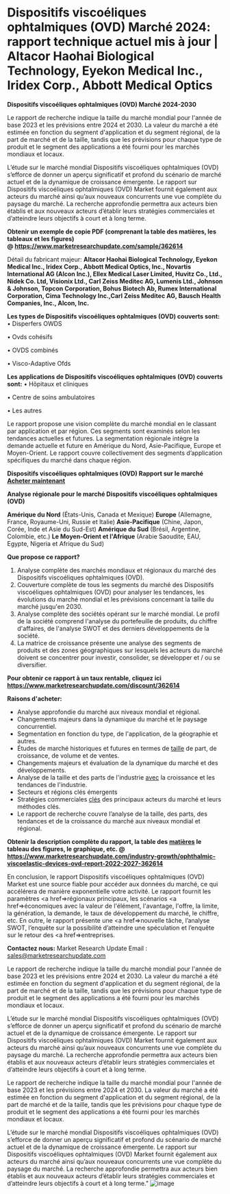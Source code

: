 # Dispositifs viscoéliques ophtalmiques (OVD) Marché 2024: rapport technique actuel mis à jour | Altacor Haohai Biological Technology, Eyekon Medical Inc., Iridex Corp., Abbott Medical Optics

<strong>Dispositifs viscoéliques ophtalmiques (OVD) Marché 2024-2030</strong>

Le rapport de recherche indique la taille du marché mondial pour l'année de base 2023 et les prévisions entre 2024 et 2030. La valeur du marché a été estimée en fonction du segment d'application et du segment régional, de la part de marché et de la taille, tandis que les prévisions pour chaque type de produit et le segment des applications a été fourni pour les marchés mondiaux et locaux.

L’étude sur le marché mondial Dispositifs viscoéliques ophtalmiques (OVD) s’efforce de donner un aperçu significatif et profond du scénario de marché actuel et de la dynamique de croissance émergente. Le rapport sur Dispositifs viscoéliques ophtalmiques (OVD) Market fournit également aux acteurs du marché ainsi qu’aux nouveaux concurrents une vue complète du paysage du marché. La recherche approfondie permettra aux acteurs bien établis et aux nouveaux acteurs d’établir leurs stratégies commerciales et d’atteindre leurs objectifs à court et à long terme.

<strong><b>Obtenir un exemple de copie PDF (comprenant la table des matières, les tableaux et les figures) @ </b></strong><strong><a href=http://www.marketresearchupdate.com/sample/362614>https://www.marketresearchupdate.com/sample/362614</a></strong></u></a></strong>

Détail du fabricant majeur:
<strong>Altacor Haohai Biological Technology, Eyekon Medical Inc., Iridex Corp., Abbott Medical Optics, Inc., Novartis International AG (Alcon Inc.), Ellex Medical Laser Limited, Huvitz Co., Ltd., Nidek Co. Ltd, Visionix Ltd., Carl Zeiss Meditec AG, Lumenis Ltd., Johnson & Johnson, Topcon Corporation, Bohus Biotech Ab, Rumex International Corporation, Cima Technology Inc.,Carl Zeiss Meditec AG, Bausch Health Companies, Inc., Alcon, Inc.</strong>

<strong>Les types de Dispositifs viscoéliques ophtalmiques (OVD) couverts sont:</strong>
• Disperfers OWDS

• Ovds cohésifs

• OVDS combinés

• Visco-Adaptive Ofds

<strong>Les applications de Dispositifs viscoéliques ophtalmiques (OVD) couverts sont:</strong>
• Hôpitaux et cliniques

• Centre de soins ambulatoires

• Les autres

Le rapport propose une vision complète du marché mondial en le classant par application et par région. Ces segments sont examinés selon les tendances actuelles et futures. La segmentation régionale intègre la demande actuelle et future en Amérique du Nord, Asie-Pacifique, Europe et Moyen-Orient. Le rapport couvre collectivement des segments d’application spécifiques du marché dans chaque région.

<strong>Dispositifs viscoéliques ophtalmiques (OVD) Rapport sur le marché <a href=https://www.marketresearchupdate.com/buynow/362614> Acheter maintenant </a></strong></a></strong>

<strong>Analyse régionale pour le marché Dispositifs viscoéliques ophtalmiques (OVD)</strong>

<strong>Amérique du Nord</strong> (États-Unis, Canada et Mexique)
<strong>Europe</strong> (Allemagne, France, Royaume-Uni, Russie et Italie)
<strong>Asie-Pacifique</strong> (Chine, Japon, Corée, Inde et Asie du Sud-Est)
<strong>Amérique du Sud</strong> (Brésil, Argentine, Colombie, etc.)
<strong>Le Moyen-Orient et l'Afrique</strong> (Arabie Saoudite, EAU, Egypte, Nigeria et Afrique du Sud)

<strong>Que propose ce rapport?</strong>

1) Analyse complète des marchés mondiaux et régionaux du marché des Dispositifs viscoéliques ophtalmiques (OVD).
2) Couverture complète de tous les segments du marché des Dispositifs viscoéliques ophtalmiques (OVD) pour analyser les tendances, les évolutions du marché mondial et les prévisions concernant la taille du marché jusqu'en 2030.
3) Analyse complète des sociétés opérant sur le marché mondial. Le profil de la société comprend l'analyse du portefeuille de produits, du chiffre d'affaires, de l'analyse SWOT et des derniers développements de la société.
4) La matrice de croissance présente une analyse des segments de produits et des zones géographiques sur lesquels les acteurs du marché doivent se concentrer pour investir, consolider, se développer et / ou se diversifier.

<strong>Pour obtenir ce rapport à un taux rentable, cliquez ici</strong>
<strong><a href=https://www.marketresearchupdate.com/discount/362614>https://www.marketresearchupdate.com/discount/362614</a></strong></b></u></strong></a>

<strong>Raisons d'acheter:</strong>
<ul>
  <li>Analyse approfondie du marché aux niveaux mondial et régional.</li>
  <li>Changements majeurs dans la dynamique du marché et le paysage concurrentiel.</li>
  <li>Segmentation en fonction du type, de l'application, de la géographie et autres.</li>
  <li>Études de marché historiques et futures en termes de <a href=>taille</a> de part, de croissance, de volume et de ventes.</li>
  <li>Changements majeurs et évaluation de la dynamique du marché et des développements.</li>
  <li>Analyse de la taille et des parts de l'industrie <a href=>avec</a> la croissance et les tendances de l'industrie.</li>
  <li>Secteurs et régions clés émergents</li>
  <li>Stratégies commerciales <a href=>clés</a> des principaux acteurs du marché et leurs méthodes clés.</li>
  <li>Le rapport de recherche couvre l’analyse de la taille, des parts, des tendances et de la croissance du marché aux niveaux mondial et régional.</li>
</ul>
<strong><b>Obtenir la description complète du rapport, la table des <a href=>matières</a> le tableau des figures, le graphique, etc. @ </b></strong> <strong><a href=https://www.marketresearchupdate.com/industry-growth/ophthalmic-viscoelastic-devices-ovd-report-2022-2027-362614>https://www.marketresearchupdate.com/industry-growth/ophthalmic-viscoelastic-devices-ovd-report-2022-2027-362614</a></strong></a></strong>

En conclusion, le rapport Dispositifs viscoéliques ophtalmiques (OVD) Market est une source fiable pour accéder aux données du marché, ce qui accélérera de manière exponentielle votre activité. Le rapport fournit les paramètres <a href=>régionaux</a> principaux, les scénarios <a href=>économiques</a> avec la valeur de l'élément, l'avantage, l'offre, la limite, la génération, la demande, le taux de développement du marché, le chiffre, etc. En outre, le rapport présente une <a href=>nouvelle</a> tâche, l’analyse SWOT, l’enquête sur la possibilité d’atteindre une spéculation et l’enquête sur le retour des <a href=>entreprises.</a>

<strong>Contactez nous:</strong>
Market Research Update
Email : sales@marketresearchupdate.com

Le rapport de recherche indique la taille du marché mondial pour l'année de base 2023 et les prévisions entre 2024 et 2030. La valeur du marché a été estimée en fonction du segment d'application et du segment régional, de la part de marché et de la taille, tandis que les prévisions pour chaque type de produit et le segment des applications a été fourni pour les marchés mondiaux et locaux.

L’étude sur le marché mondial Dispositifs viscoéliques ophtalmiques (OVD) s’efforce de donner un aperçu significatif et profond du scénario de marché actuel et de la dynamique de croissance émergente. Le rapport sur Dispositifs viscoéliques ophtalmiques (OVD) Market fournit également aux acteurs du marché ainsi qu’aux nouveaux concurrents une vue complète du paysage du marché. La recherche approfondie permettra aux acteurs bien établis et aux nouveaux acteurs d’établir leurs stratégies commerciales et d’atteindre leurs objectifs à court et à long terme.

Le rapport de recherche indique la taille du marché mondial pour l'année de base 2023 et les prévisions entre 2024 et 2030. La valeur du marché a été estimée en fonction du segment d'application et du segment régional, de la part de marché et de la taille, tandis que les prévisions pour chaque type de produit et le segment des applications a été fourni pour les marchés mondiaux et locaux.

L’étude sur le marché mondial Dispositifs viscoéliques ophtalmiques (OVD) s’efforce de donner un aperçu significatif et profond du scénario de marché actuel et de la dynamique de croissance émergente. Le rapport sur Dispositifs viscoéliques ophtalmiques (OVD) Market fournit également aux acteurs du marché ainsi qu’aux nouveaux concurrents une vue complète du paysage du marché. La recherche approfondie permettra aux acteurs bien établis et aux nouveaux acteurs d’établir leurs stratégies commerciales et d’atteindre leurs objectifs à court et à long terme."
![image](https://github.com/Ankan-2/Market-Research-News/assets/158291571/da25033e-b614-415a-9e62-103d2cc5013f)
